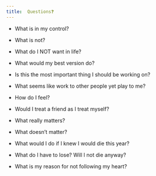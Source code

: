 ```yaml
---
title:  Questions❓   
---
```



* What is in my control? 

* What is not?

* What do I NOT want in life?

* What would my best version do? 

* Is this the most important thing I should be working on?

* What seems like work to other people yet play to me?

* How do I feel?

* Would I treat a friend as I treat myself?

* What really matters?

* What doesn’t matter?

* What would I do if I knew I would die this year? 

* What do I have to lose? Will I not die anyway?

* What is my reason for not following my heart?

